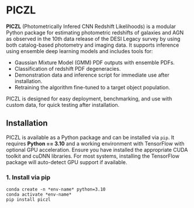 # PICZL

**PICZL** (Photometrically Infered CNN Redshift Likelihoods) is a modular Python package for estimating photometric redshifts 
of galaxies and AGN as observed in the 10th data release of the DESI Legacy survey by using both catalog-based photometry and imaging data. 
It supports inference using ensemble deep learning models and includes tools for: 

- Gaussian Mixture Model (GMM) PDF outputs with ensemble PDFs.
- Classification of redshift PDF degeneracies.
- Demonstration data and inference script for immediate use after installation.
- Retraining the algorithm fine-tuned to a target object population.

PICZL is designed for easy deployment, benchmarking, and use with custom data, for quick testing after installation.


## Installation

PICZL is available as a Python package and can be installed via `pip`. It requires **Python == 3.10** and a working environment with TensorFlow 
with optional GPU acceleration. Ensure you have installed the appropriate CUDA toolkit and cuDNN libraries. For most systems, 
installing the TensorFlow package will auto-detect GPU support if available.


### 1. Install via pip

```Shell
conda create -n *env-name* python=3.10
conda activate *env-name*
pip install piczl
```
